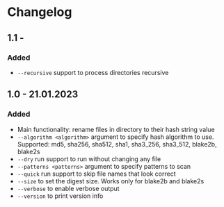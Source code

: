 # Changelog

## 1.1 - <date>

### Added
- `--recursive` support to process directories recursive 

## 1.0 - 21.01.2023

### Added
- Main functionality: rename files in directory to their hash string value
- `--algorithm <algorithm>` argument to specify hash algorithm to use. Supported: md5, sha256, sha512, sha1, sha3_256, sha3_512, blake2b, blake2s 
- `--dry` run support to run without changing any file
- `--patterns <patterns>` argument to specify patterns to scan
- `--quick` run support to skip file names that look correct 
- `--size` to set the digest size. Works only for blake2b and blake2s 
- `--verbose` to enable verbose output 
- `--version` to print version info